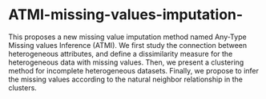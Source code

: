 # ATMI-missing-values-imputation-
This proposes a new missing value imputation method named Any-Type Missing values Inference (ATMI). We first study the connection between heterogeneous attributes, and define a dissimilarity measure for the heterogeneous data with missing values. Then, we present a clustering method for incomplete heterogeneous datasets. Finally, we propose to infer the missing values according to the natural neighbor relationship in the clusters. 
